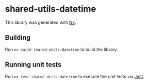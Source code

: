 # shared-utils-datetime

This library was generated with [Nx](https://nx.dev).

## Building

Run `nx build shared-utils-datetime` to build the library.

## Running unit tests

Run `nx test shared-utils-datetime` to execute the unit tests via [Jest](https://jestjs.io).
